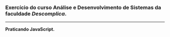 ### Exercício do curso Análise e Desenvolvimento de Sistemas da faculdade ***Descomplica***. 

---

**Praticando JavaScript.**
